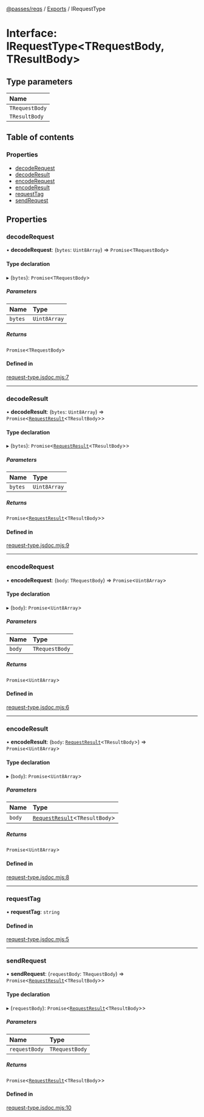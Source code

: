[@passes/reqs](../README.md) / [Exports](../modules.md) / IRequestType

# Interface: IRequestType\<TRequestBody, TResultBody\>

## Type parameters

| Name |
| :------ |
| `TRequestBody` |
| `TResultBody` |

## Table of contents

### Properties

- [decodeRequest](IRequestType.md#decoderequest)
- [decodeResult](IRequestType.md#decoderesult)
- [encodeRequest](IRequestType.md#encoderequest)
- [encodeResult](IRequestType.md#encoderesult)
- [requestTag](IRequestType.md#requesttag)
- [sendRequest](IRequestType.md#sendrequest)

## Properties

### decodeRequest

• **decodeRequest**: (`bytes`: `Uint8Array`) => `Promise`\<`TRequestBody`\>

#### Type declaration

▸ (`bytes`): `Promise`\<`TRequestBody`\>

##### Parameters

| Name | Type |
| :------ | :------ |
| `bytes` | `Uint8Array` |

##### Returns

`Promise`\<`TRequestBody`\>

#### Defined in

[request-type.jsdoc.mjs:7](https://github.com/passes-org/passes/blob/3a6a81a/packages/reqs/src/request-type.jsdoc.mjs#L7)

___

### decodeResult

• **decodeResult**: (`bytes`: `Uint8Array`) => `Promise`\<[`RequestResult`](../modules.md#requestresult)\<`TResultBody`\>\>

#### Type declaration

▸ (`bytes`): `Promise`\<[`RequestResult`](../modules.md#requestresult)\<`TResultBody`\>\>

##### Parameters

| Name | Type |
| :------ | :------ |
| `bytes` | `Uint8Array` |

##### Returns

`Promise`\<[`RequestResult`](../modules.md#requestresult)\<`TResultBody`\>\>

#### Defined in

[request-type.jsdoc.mjs:9](https://github.com/passes-org/passes/blob/3a6a81a/packages/reqs/src/request-type.jsdoc.mjs#L9)

___

### encodeRequest

• **encodeRequest**: (`body`: `TRequestBody`) => `Promise`\<`Uint8Array`\>

#### Type declaration

▸ (`body`): `Promise`\<`Uint8Array`\>

##### Parameters

| Name | Type |
| :------ | :------ |
| `body` | `TRequestBody` |

##### Returns

`Promise`\<`Uint8Array`\>

#### Defined in

[request-type.jsdoc.mjs:6](https://github.com/passes-org/passes/blob/3a6a81a/packages/reqs/src/request-type.jsdoc.mjs#L6)

___

### encodeResult

• **encodeResult**: (`body`: [`RequestResult`](../modules.md#requestresult)\<`TResultBody`\>) => `Promise`\<`Uint8Array`\>

#### Type declaration

▸ (`body`): `Promise`\<`Uint8Array`\>

##### Parameters

| Name | Type |
| :------ | :------ |
| `body` | [`RequestResult`](../modules.md#requestresult)\<`TResultBody`\> |

##### Returns

`Promise`\<`Uint8Array`\>

#### Defined in

[request-type.jsdoc.mjs:8](https://github.com/passes-org/passes/blob/3a6a81a/packages/reqs/src/request-type.jsdoc.mjs#L8)

___

### requestTag

• **requestTag**: `string`

#### Defined in

[request-type.jsdoc.mjs:5](https://github.com/passes-org/passes/blob/3a6a81a/packages/reqs/src/request-type.jsdoc.mjs#L5)

___

### sendRequest

• **sendRequest**: (`requestBody`: `TRequestBody`) => `Promise`\<[`RequestResult`](../modules.md#requestresult)\<`TResultBody`\>\>

#### Type declaration

▸ (`requestBody`): `Promise`\<[`RequestResult`](../modules.md#requestresult)\<`TResultBody`\>\>

##### Parameters

| Name | Type |
| :------ | :------ |
| `requestBody` | `TRequestBody` |

##### Returns

`Promise`\<[`RequestResult`](../modules.md#requestresult)\<`TResultBody`\>\>

#### Defined in

[request-type.jsdoc.mjs:10](https://github.com/passes-org/passes/blob/3a6a81a/packages/reqs/src/request-type.jsdoc.mjs#L10)
